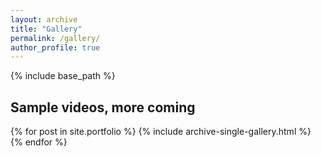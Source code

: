 ```yaml
---
layout: archive
title: "Gallery"
permalink: /gallery/
author_profile: true
---
```


{% include base_path %}

## Sample videos, more coming

{% for post in site.portfolio %}
  {% include archive-single-gallery.html %}
{% endfor %}

